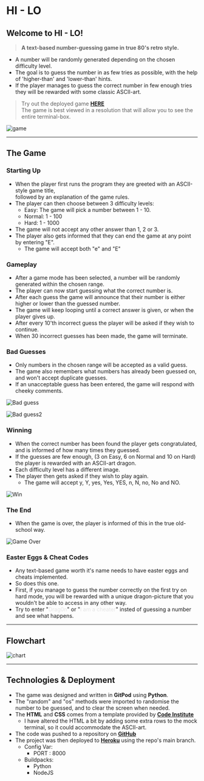# __HI - LO__

## Welcome to HI - LO!

> __A text-based number-guessing game in true 80's retro style.__

* A number will be randomly generated depending on the chosen difficulty level.
* The goal is to guess the number in as few tries as possible, with the help
  of 'higher-than' and 'lower-than' hints.
* If the player manages to guess the correct number in few enough tries they
  will be rewarded with some classic ASCII-art.

> Try out the deployed game [__HERE__](https://hi-lo-mv.herokuapp.com/)   
> The game is best viewed in a resolution that will allow you to see the entire terminal-box.

![game](images/hi-lo.png)

---

## __The Game__

### __Starting Up__
* When the player first runs the program they are greeted with an ASCII-style game title,   
  followed by an explanation of the game rules.
* The player can then choose between 3 difficulty levels:
  - Easy: The game will pick a number between 1 - 10.
  - Normal: 1 - 100
  - Hard: 1 - 1000
* The game will not accept any other answer than 1, 2 or 3.
* The player also gets informed that they can end the game at any point by entering "E".
  - The game will accept both "e" and "E"

### __Gameplay__
* After a game mode has been selected, a number will be randomly generated within the chosen range.
* The player can now start guessing what the correct number is.
* After each guess the game will announce that their number is either higher or lower than the guessed number.
* The game will keep looping until a correct answer is given, or when the player gives up.
* After every 10'th incorrect guess the player will be asked if they wish to continue.
* When 30 incorrect guesses has been made, the game will terminate.

### __Bad Guesses__
* Only numbers in the chosen range will be accepted as a valid guess.
* The game also remembers what numbers has already been guessed on, and won't accept duplicate guesses.
* If an unacceptable guess has been entered, the game will respond with cheeky comments.

![Bad guess](images/bad-guess.png)

![Bad guess2](images/bad-guess2.png)

### __Winning__
* When the correct number has been found the player gets congratulated, and is informed of how many times they guessed.
* If the guesses are few enough, (3 on Easy, 6 on Normal and 10 on Hard) the player is rewarded with an ASCII-art dragon.
* Each difficulty level has a different image.
* The player then gets asked if they wish to play again.
  - The game will accept y, Y, yes, Yes, YES, n, N, no, No and NO.

![Win](images/win.png)

### __The End__
* When the game is over, the player is informed of this in the true old-school way.

![Game Over](images/game-over.png)

### __Easter Eggs & Cheat Codes__
* Any text-based game worth it's name needs to have easter eggs and cheats implemented.   
* So does this one.
* First, if you manage to guess the number correctly on the first try on hard mode, you will be rewarded with a unique dragon-picture that you wouldn't be able to access in any other way.
* Try to enter "<span style="color: #e4e4e4">Drag0n</span>" or "<span style="color: #e4e4e4">I am a cheater</span>" insted of guessing a number and see what happens.

---

## __Flowchart__

![chart](images/flowchart.png)

---

## __Technologies & Deployment__

* The game was designed and written in __GitPod__ using __Python__.
* The "random" and "os" methods were imported to randomise the number to be guessed, and to clear the screen when needed.
* The __HTML__ and __CSS__ comes from a template provided by [__Code Institute__](https://codeinstitute.net/)
  - I have altered the HTML a bit by adding some extra rows to the mock terminal, so it could accommodate the ASCII-art.
* The code was pushed to a repository on [__GitHub__](https://github.com/MadMaddie81/hi-lo)
* The project was then deployed to [__Heroku__](https://heroku.com/) using the repo's main branch.
  - Config Var:
    * PORT : 8000
  - Buildpacks:
    * Python
    * NodeJS
